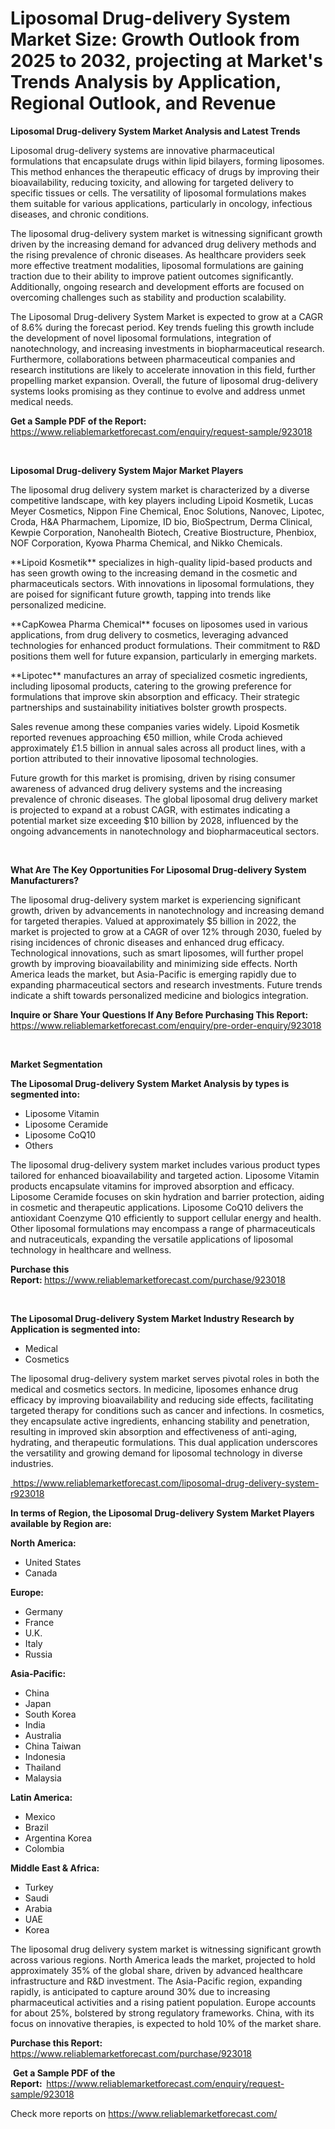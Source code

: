<p><h1>Liposomal Drug-delivery System Market Size: Growth Outlook from 2025 to 2032, projecting at Market's Trends Analysis by Application, Regional Outlook, and Revenue</h1></p><p><strong>Liposomal Drug-delivery System Market Analysis and Latest Trends</strong></p>
<p><p>Liposomal drug-delivery systems are innovative pharmaceutical formulations that encapsulate drugs within lipid bilayers, forming liposomes. This method enhances the therapeutic efficacy of drugs by improving their bioavailability, reducing toxicity, and allowing for targeted delivery to specific tissues or cells. The versatility of liposomal formulations makes them suitable for various applications, particularly in oncology, infectious diseases, and chronic conditions.</p><p>The liposomal drug-delivery system market is witnessing significant growth driven by the increasing demand for advanced drug delivery methods and the rising prevalence of chronic diseases. As healthcare providers seek more effective treatment modalities, liposomal formulations are gaining traction due to their ability to improve patient outcomes significantly. Additionally, ongoing research and development efforts are focused on overcoming challenges such as stability and production scalability.</p><p>The Liposomal Drug-delivery System Market is expected to grow at a CAGR of 8.6% during the forecast period. Key trends fueling this growth include the development of novel liposomal formulations, integration of nanotechnology, and increasing investments in biopharmaceutical research. Furthermore, collaborations between pharmaceutical companies and research institutions are likely to accelerate innovation in this field, further propelling market expansion. Overall, the future of liposomal drug-delivery systems looks promising as they continue to evolve and address unmet medical needs.</p></p>
<p><strong>Get a Sample PDF of the Report:&nbsp;</strong> <a href="https://www.reliablemarketforecast.com/enquiry/request-sample/923018?utm_campaign=2890&utm_medium=2&utm_source=Github&utm_content=ia&utm_term=02042025&utm_id=liposomal-drug-delivery-system">https://www.reliablemarketforecast.com/enquiry/request-sample/923018</a></p>
<p>&nbsp;</p>
<p><strong>Liposomal Drug-delivery System Major Market Players</strong></p>
<p><p>The liposomal drug delivery system market is characterized by a diverse competitive landscape, with key players including Lipoid Kosmetik, Lucas Meyer Cosmetics, Nippon Fine Chemical, Enoc Solutions, Nanovec, Lipotec, Croda, H&A Pharmachem, Lipomize, ID bio, BioSpectrum, Derma Clinical, Kewpie Corporation, Nanohealth Biotech, Creative Biostructure, Phenbiox, NOF Corporation, Kyowa Pharma Chemical, and Nikko Chemicals.</p><p>**Lipoid Kosmetik** specializes in high-quality lipid-based products and has seen growth owing to the increasing demand in the cosmetic and pharmaceuticals sectors. With innovations in liposomal formulations, they are poised for significant future growth, tapping into trends like personalized medicine.</p><p>**CapKowea Pharma Chemical** focuses on liposomes used in various applications, from drug delivery to cosmetics, leveraging advanced technologies for enhanced product formulations. Their commitment to R&D positions them well for future expansion, particularly in emerging markets.</p><p>**Lipotec** manufactures an array of specialized cosmetic ingredients, including liposomal products, catering to the growing preference for formulations that improve skin absorption and efficacy. Their strategic partnerships and sustainability initiatives bolster growth prospects.</p><p>Sales revenue among these companies varies widely. Lipoid Kosmetik reported revenues approaching €50 million, while Croda achieved approximately £1.5 billion in annual sales across all product lines, with a portion attributed to their innovative liposomal technologies.</p><p>Future growth for this market is promising, driven by rising consumer awareness of advanced drug delivery systems and the increasing prevalence of chronic diseases. The global liposomal drug delivery market is projected to expand at a robust CAGR, with estimates indicating a potential market size exceeding $10 billion by 2028, influenced by the ongoing advancements in nanotechnology and biopharmaceutical sectors.</p></p>
<p>&nbsp;</p>
<p><strong>What Are The Key Opportunities For Liposomal Drug-delivery System Manufacturers?</strong></p>
<p><p>The liposomal drug-delivery system market is experiencing significant growth, driven by advancements in nanotechnology and increasing demand for targeted therapies. Valued at approximately $5 billion in 2022, the market is projected to grow at a CAGR of over 12% through 2030, fueled by rising incidences of chronic diseases and enhanced drug efficacy. Technological innovations, such as smart liposomes, will further propel growth by improving bioavailability and minimizing side effects. North America leads the market, but Asia-Pacific is emerging rapidly due to expanding pharmaceutical sectors and research investments. Future trends indicate a shift towards personalized medicine and biologics integration.</p></p>
<p><strong>Inquire or Share Your Questions If Any Before Purchasing This Report:</strong> <a href="https://www.reliablemarketforecast.com/enquiry/pre-order-enquiry/923018?utm_campaign=2890&utm_medium=2&utm_source=Github&utm_content=ia&utm_term=02042025&utm_id=liposomal-drug-delivery-system">https://www.reliablemarketforecast.com/enquiry/pre-order-enquiry/923018</a></p>
<p>&nbsp;</p>
<p><strong>Market Segmentation</strong></p>
<p><strong>The Liposomal Drug-delivery System Market Analysis by types is segmented into:</strong></p>
<p><ul><li>Liposome Vitamin</li><li>Liposome Ceramide</li><li>Liposome CoQ10</li><li>Others</li></ul></p>
<p><p>The liposomal drug-delivery system market includes various product types tailored for enhanced bioavailability and targeted action. Liposome Vitamin products encapsulate vitamins for improved absorption and efficacy. Liposome Ceramide focuses on skin hydration and barrier protection, aiding in cosmetic and therapeutic applications. Liposome CoQ10 delivers the antioxidant Coenzyme Q10 efficiently to support cellular energy and health. Other liposomal formulations may encompass a range of pharmaceuticals and nutraceuticals, expanding the versatile applications of liposomal technology in healthcare and wellness.</p></p>
<p><strong>Purchase this Report:&nbsp;</strong><a href="https://www.reliablemarketforecast.com/purchase/923018?utm_campaign=2890&utm_medium=2&utm_source=Github&utm_content=ia&utm_term=02042025&utm_id=liposomal-drug-delivery-system">https://www.reliablemarketforecast.com/purchase/923018</a></p>
<p>&nbsp;</p>
<p><strong>The Liposomal Drug-delivery System Market Industry Research by Application is segmented into:</strong></p>
<p><ul><li>Medical</li><li>Cosmetics</li></ul></p>
<p><p>The liposomal drug-delivery system market serves pivotal roles in both the medical and cosmetics sectors. In medicine, liposomes enhance drug efficacy by improving bioavailability and reducing side effects, facilitating targeted therapy for conditions such as cancer and infections. In cosmetics, they encapsulate active ingredients, enhancing stability and penetration, resulting in improved skin absorption and effectiveness of anti-aging, hydrating, and therapeutic formulations. This dual application underscores the versatility and growing demand for liposomal technology in diverse industries.</p></p>
<p><a href="https://www.reliablemarketforecast.com/liposomal-drug-delivery-system-r923018?utm_campaign=2890&utm_medium=2&utm_source=Github&utm_content=ia&utm_term=02042025&utm_id=liposomal-drug-delivery-system">&nbsp;https://www.reliablemarketforecast.com/liposomal-drug-delivery-system-r923018</a></p>
<p><strong>In terms of Region, the Liposomal Drug-delivery System Market Players available by Region are:</strong></p>
<p>
    <p> <strong> North America: </strong>
        <ul>
            <li>United States</li>
            <li>Canada</li>
        </ul>
        </p> 
    <p> <strong> Europe: </strong>
        <ul>
            <li>Germany</li>
            <li>France</li>
            <li>U.K.</li>
            <li>Italy</li>
            <li>Russia</li>
        </ul>
        </p> 
    <p> <strong> Asia-Pacific: </strong>
        <ul>
            <li>China</li>
            <li>Japan</li>
            <li>South Korea</li>
            <li>India</li>
            <li>Australia</li>
            <li>China Taiwan</li>
            <li>Indonesia</li>
            <li>Thailand</li>
            <li>Malaysia</li>
        </ul>
        </p> 
    <p> <strong> Latin America: </strong>
        <ul>
            <li>Mexico</li>
            <li>Brazil</li>
            <li>Argentina Korea</li>
            <li>Colombia</li>
        </ul>
        </p> 
    <p> <strong> Middle East & Africa: </strong>
        <ul>
            <li>Turkey</li>
            <li>Saudi</li>
            <li>Arabia</li>
            <li>UAE</li>
            <li>Korea</li>
        </ul>
    </p>
    </p>
<p><p>The liposomal drug delivery system market is witnessing significant growth across various regions. North America leads the market, projected to hold approximately 35% of the global share, driven by advanced healthcare infrastructure and R&D investment. The Asia-Pacific region, expanding rapidly, is anticipated to capture around 30% due to increasing pharmaceutical activities and a rising patient population. Europe accounts for about 25%, bolstered by strong regulatory frameworks. China, with its focus on innovative therapies, is expected to hold 10% of the market share.</p></p>
<p><strong>Purchase this Report: </strong><a href="https://www.reliablemarketforecast.com/purchase/923018?utm_campaign=2890&utm_medium=2&utm_source=Github&utm_content=ia&utm_term=02042025&utm_id=liposomal-drug-delivery-system">https://www.reliablemarketforecast.com/purchase/923018</a></p>
<p>&nbsp;<strong>Get a Sample PDF of the Report:&nbsp;&nbsp;</strong><a href="https://www.reliablemarketforecast.com/enquiry/request-sample/923018?utm_campaign=2890&utm_medium=2&utm_source=Github&utm_content=ia&utm_term=02042025&utm_id=liposomal-drug-delivery-system">https://www.reliablemarketforecast.com/enquiry/request-sample/923018</a></p>
<p><strong></strong></p>
<p>Check more reports on <a href="https://www.reliablemarketforecast.com/?utm_campaign=2890&utm_medium=2&utm_source=Github&utm_content=ia&utm_term=02042025&utm_id=liposomal-drug-delivery-system">https://www.reliablemarketforecast.com/</a></p>